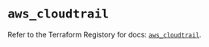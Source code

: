 # `aws_cloudtrail`

Refer to the Terraform Registory for docs: [`aws_cloudtrail`](https://registry.terraform.io/providers/hashicorp/aws/5.23.1/docs/resources/cloudtrail).
